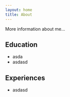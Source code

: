```yaml
---
layout: home
title: About
---
```


More information about me...

## Education
- asda
- asdasd
  
## Experiences
- asdasd
